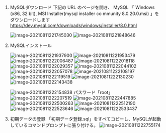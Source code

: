 1. MySQLダウンロード
   下記の URL のページを開き、 MySQL 「 Windows (x86, 32 bit), MSI Installer(mysql installer co
   mmunity 8.0.20.0.msi) 」をダウンロードします
   https://dev.mysql.com/downloads/windows/installer/8.0.html

   ![image-20210811221745030](https://raw.githubusercontent.com/k-jinma/IT-Seminar/master/images/image-20210811221745030.png)
   ![image-20210811221848646](https://raw.githubusercontent.com/k-jinma/IT-Seminar/master/images/image-20210811221848646.png)

2. MySQLインストール

   ![image-20210811221937900](https://raw.githubusercontent.com/k-jinma/IT-Seminar/master/images/image-20210811221937900.png)
   ![image-20210811221953479](https://raw.githubusercontent.com/k-jinma/IT-Seminar/master/images/image-20210811221953479.png)
   ![image-20210811222006487](https://raw.githubusercontent.com/k-jinma/IT-Seminar/master/images/image-20210811222006487.png)
   ![image-20210811222018118](https://raw.githubusercontent.com/k-jinma/IT-Seminar/master/images/image-20210811222018118.png)
   ![image-20210811222029357](https://raw.githubusercontent.com/k-jinma/IT-Seminar/master/images/image-20210811222029357.png)
   ![image-20210811222044102](https://raw.githubusercontent.com/k-jinma/IT-Seminar/master/images/image-20210811222044102.png)
   ![image-20210811222057078](https://raw.githubusercontent.com/k-jinma/IT-Seminar/master/images/image-20210811222057078.png)
   ![image-20210811222108197](https://raw.githubusercontent.com/k-jinma/IT-Seminar/master/images/image-20210811222108197.png)
   ![image-20210811222119519](https://raw.githubusercontent.com/k-jinma/IT-Seminar/master/images/image-20210811222119519.png)
   ![image-20210811222130230](https://raw.githubusercontent.com/k-jinma/IT-Seminar/master/images/image-20210811222130230.png)
   ![image-20210811222143438](https://raw.githubusercontent.com/k-jinma/IT-Seminar/master/images/image-20210811222143438.png)

   ![image-20210811222154838](https://raw.githubusercontent.com/k-jinma/IT-Seminar/master/images/image-20210811222154838.png)
   パスワード「root」
   ![image-20210811222207519](https://raw.githubusercontent.com/k-jinma/IT-Seminar/master/images/image-20210811222207519.png)
   ![image-20210811222447885](https://raw.githubusercontent.com/k-jinma/IT-Seminar/master/images/image-20210811222447885.png)
   ![image-20210811222500263](https://raw.githubusercontent.com/k-jinma/IT-Seminar/master/images/image-20210811222500263.png)
   ![image-20210811222512190](https://raw.githubusercontent.com/k-jinma/IT-Seminar/master/images/image-20210811222512190.png)
   ![image-20210811222523646](https://raw.githubusercontent.com/k-jinma/IT-Seminar/master/images/image-20210811222523646.png)
   ![image-20210811222533437](https://raw.githubusercontent.com/k-jinma/IT-Seminar/master/images/image-20210811222533437.png)

3. 初期データの登録
   「初期データ登録.sql」をすべてコピーし、MySQLが起動しているコマンドプロンプトに張り付ける。
   ![image-20210811222755174](https://raw.githubusercontent.com/k-jinma/IT-Seminar/master/images/image-20210811222755174.png)